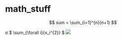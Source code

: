 # math_stuff

$$
sum = \sum_{i=1}^{n}(n+1)
$$


$\sigma$
$ \sum_{\forall i}{x_i^{2}} $
<img src="https://render.githubusercontent.com/render/math?math=e^{i \pi} = -1">
